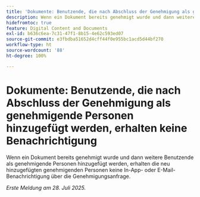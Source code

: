 ```yaml
---
title: 'Dokumente: Benutzende, die nach Abschluss der Genehmigung als genehmigende Personen hinzugefügt werden, erhalten keine Benachrichtigung'
description: Wenn ein Dokument bereits genehmigt wurde und dann weitere Benutzende als genehmigende Personen hinzugefügt werden, erhalten die neu hinzugefügten genehmigenden Personen keine In-App- oder E-Mail-Benachrichtigung über die Genehmigungsanfrage.
hidefromtoc: true
feature: Digital Content and Documents
exl-id: b636c6ea-7c31-47f1-8b15-4e62c593ed07
source-git-commit: e3fbdba51652d4cff44f0e955bc1acd5d44bf270
workflow-type: ht
source-wordcount: '88'
ht-degree: 100%

---
```


# Dokumente: Benutzende, die nach Abschluss der Genehmigung als genehmigende Personen hinzugefügt werden, erhalten keine Benachrichtigung

Wenn ein Dokument bereits genehmigt wurde und dann weitere Benutzende als genehmigende Personen hinzugefügt werden, erhalten die neu hinzugefügten genehmigenden Personen keine In-App- oder E-Mail-Benachrichtigung über die Genehmigungsanfrage.

_Erste Meldung am 28. Juli 2025._
